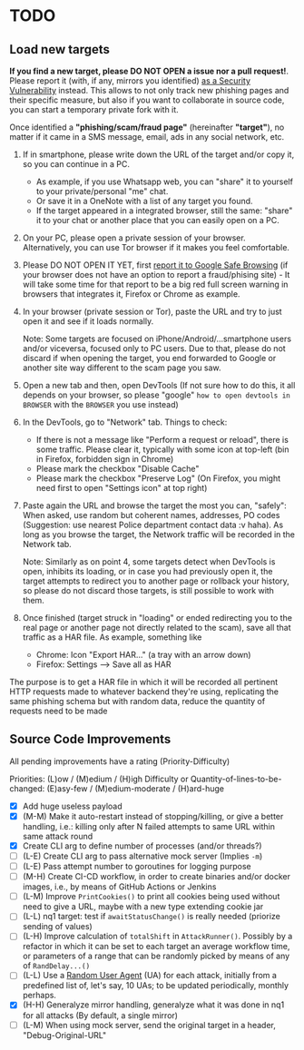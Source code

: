 # TODO

## Load new targets

**If you find a new target, please DO NOT OPEN a issue nor a pull request!**. Please report it (with, if any, mirrors you identified)
[as a Security Vulnerability](https://docs.github.com/en/code-security/security-advisories/guidance-on-reporting-and-writing-information-about-vulnerabilities/privately-reporting-a-security-vulnerability#privately-reporting-a-security-vulnerability) instead. This allows to not only track new phishing pages and their  specific measure, but also if you want to collaborate in source code, you can start a temporary private fork with it.

Once identified a **"phishing/scam/fraud page"** (hereinafter **"target"**), no matter if it came in a SMS message, email, ads in any social network, etc.

1. If in smartphone, please write down the URL of the target and/or copy it, so you can continue in a PC.
   - As example, if you use Whatsapp web, you can "share" it to yourself to your private/personal "me" chat.
   - Or save it in a OneNote with a list of any target you found.
   - If the target appeared in a integrated browser, still the same: "share" it to your chat or another place that you can easily open on a PC.
2. On your PC, please open a private session of your browser. Alternatively, you can use Tor browser if it makes you feel comfortable.
3. Please DO NOT OPEN IT YET, first [report it to Google Safe Browsing](https://safebrowsing.google.com/safebrowsing/report_phish/) (if your browser does not have an option to report a fraud/phising site) - It will take some time for that report to be a big red full screen warning in browsers that integrates it, Firefox or Chrome as example.
4. In your browser (private session or Tor), paste the URL and try to just open it and see if it loads normally.

   Note: Some targets are focused on iPhone/Android/...smartphone users and/or viceversa, focused only to PC users. Due to that, please do not discard if when opening the target, you end forwarded to Google or another site way different to the scam page you saw.

5. Open a new tab and then, open DevTools (If not sure how to do this, it all depends on your browser, so please "google" `how to open devtools in BROWSER` with the `BROWSER` you use instead)
6. In the DevTools, go to "Network" tab. Things to check:
   - If there is not a message like "Perform a request or reload", there is some traffic. Please clear it, typically with some icon at top-left (bin in Firefox, forbidden sign in Chrome)
   - Please mark the checkbox "Disable Cache"
   - Please mark the checkbox "Preserve Log" (On Firefox, you might need first to open "Settings icon" at top right)
7. Paste again the URL and browse the target the most you can, "safely": When asked, use random but coherent names, addresses, PO codes (Suggestion: use nearest Police department contact data :v haha). As long as you browse the target, the Network traffic will be recorded in the Network tab.

   Note: Similarly as on point 4, some targets detect when DevTools is open, inhibits its loading, or in case you had previously open it, the target attempts to redirect you to another page or rollback your history, so please do not discard those targets, is still possible to work with them.

8. Once finished (target struck in "loading" or ended redirecting you to the real page or another page not directly related to the scam), save all that traffic as a HAR file. As example, something like
   - Chrome: Icon "Export HAR..." (a tray with an arrow down)
   - Firefox: Settings --> Save all as HAR

The purpose is to get a HAR file in which it will be recorded all pertinent HTTP requests made to whatever backend they're using, replicating the same phishing schema but with random data, reduce the quantity of requests need to be made

## Source Code Improvements

All pending improvements have a rating (Priority-Difficulty)

Priorities: (L)ow / (M)edium / (H)igh
Difficulty or Quantity-of-lines-to-be-changed: (E)asy-few / (M)edium-moderate / (H)ard-huge

- [x] Add huge useless payload
- [x] (M-M) Make it auto-restart instead of stopping/killing, or give a better handling, i.e.: killing only after N failed attempts to same URL within same attack round
- [x] Create CLI arg to define number of processes (and/or threads?)
- [ ] (L-E) Create CLI arg to pass alternative mock server (Implies `-m`)
- [ ] (L-E) Pass attempt number to goroutines for logging purpose
- [ ] (M-H) Create CI-CD workflow, in order to create binaries and/or docker images, i.e., by means of GitHub Actions or Jenkins
- [ ] (L-M) Improve `PrintCookies()` to print all cookies being used without need to give a URL, maybe with a new type extending cookie jar
- [ ] (L-L) nq1 target: test if `awaitStatusChange()` is really needed (priorize sending of values)
- [ ] (L-H) Improve calculation of `totalShift` in `AttackRunner()`. Possibly by a refactor in which it can be set to each target an average workflow time, or parameters of a range that can be randomly picked by means of any of `RandDelay...()`
- [ ] (L-L) Use a [Random User Agent](https://iplogger.org/useragents/) (UA) for each attack, initially from a predefined list of, let's say, 10 UAs; to be updated periodically, monthly perhaps.
- [x] (H-H) Generalyze mirror handling, generalyze what it was done in nq1 for all attacks (By default, a single mirror)
- [ ] (L-M) When using mock server, send the original target in a header, "Debug-Original-URL"
